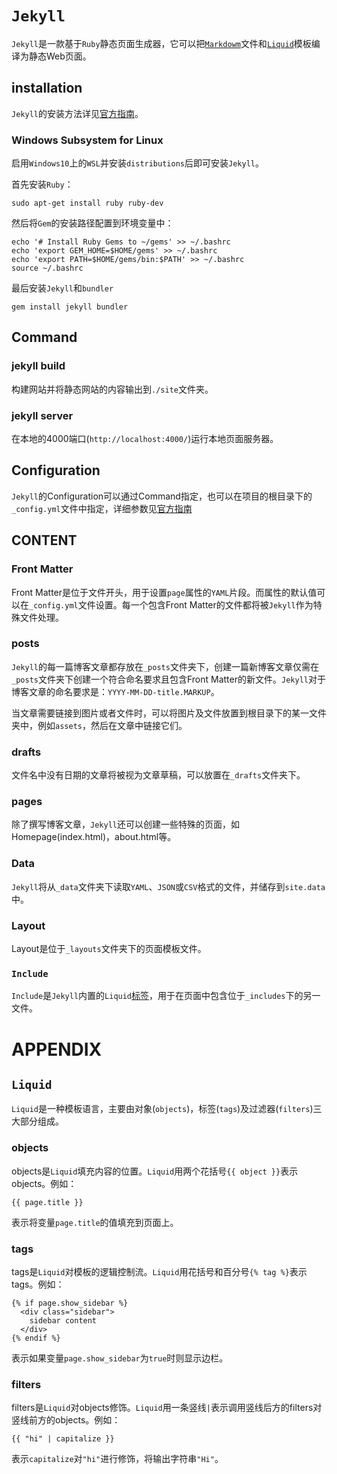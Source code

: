 # `Jekyll`

`Jekyll`是一款基于`Ruby`静态页面生成器，它可以把[`Markdowm`](Tools/Typeset/Markdown.md)文件和[`Liquid`](https://shopify.github.io/liquid/)模板编译为静态Web页面。

## installation

`Jekyll`的安装方法详见[官方指南](https://jekyllrb.com/docs/installation/)。

### Windows Subsystem for Linux

启用`Windows10`上的`WSL`并安装`distributions`后即可安装`Jekyll`。

首先安装`Ruby`：
``` Shell
sudo apt-get install ruby ruby-dev
```

然后将`Gem`的安装路径配置到环境变量中：
``` Shell
echo '# Install Ruby Gems to ~/gems' >> ~/.bashrc
echo 'export GEM_HOME=$HOME/gems' >> ~/.bashrc
echo 'export PATH=$HOME/gems/bin:$PATH' >> ~/.bashrc
source ~/.bashrc
```

最后安装`Jekyll`和`bundler`
``` Shell
gem install jekyll bundler
```

## Command

### jekyll build

构建网站并将静态网站的内容输出到`./site`文件夹。

### jekyll server

在本地的4000端口(`http://localhost:4000/`)运行本地页面服务器。

## Configuration

`Jekyll`的Configuration可以通过Command指定，也可以在项目的根目录下的`_config.yml`文件中指定，详细参数见[官方指南](https://jekyllrb.com/docs/configuration/)

## CONTENT

### Front Matter

Front Matter是位于文件开头，用于设置`page`属性的`YAML`片段。而属性的默认值可以在`_config.yml`文件设置。每一个包含Front Matter的文件都将被`Jekyll`作为特殊文件处理。

### posts

`Jekyll`的每一篇博客文章都存放在`_posts`文件夹下，创建一篇新博客文章仅需在`_posts`文件夹下创建一个符合命名要求且包含Front Matter的新文件。`Jekyll`对于博客文章的命名要求是：`YYYY-MM-DD-title.MARKUP`。

当文章需要链接到图片或者文件时，可以将图片及文件放置到根目录下的某一文件夹中，例如`assets`，然后在文章中链接它们。

### drafts

文件名中没有日期的文章将被视为文章草稿，可以放置在`_drafts`文件夹下。

### pages

除了撰写博客文章，`Jekyll`还可以创建一些特殊的页面，如Homepage(index.html)，about.html等。

### Data

`Jekyll`将从`_data`文件夹下读取`YAML`、`JSON`或`CSV`格式的文件，并储存到`site.data`中。

### Layout

Layout是位于`_layouts`文件夹下的页面模板文件。


### `Include`

`Include`是`Jekyll`内置的`Liquid`[标签](#tags)，用于在页面中包含位于`_includes`下的另一文件。

# APPENDIX

## `Liquid`

`Liquid`是一种模板语言，主要由对象(`objects`)，标签(`tags`)及过滤器(`filters`)三大部分组成。

### objects

objects是`Liquid`填充内容的位置。`Liquid`用两个花括号`{{ object }}`表示objects。例如：

``` Liquid
{{ page.title }}
```
表示将变量`page.title`的值填充到页面上。

### tags

tags是`Liquid`对模板的逻辑控制流。`Liquid`用花括号和百分号`{% tag %}`表示tags。例如：

``` Liquid
{% if page.show_sidebar %}
  <div class="sidebar">
    sidebar content
  </div>
{% endif %}
```
表示如果变量`page.show_sidebar`为`true`时则显示边栏。

### filters

filters是`Liquid`对objects修饰。`Liquid`用一条竖线`|`表示调用竖线后方的filters对竖线前方的objects。例如：

``` Liquid
{{ "hi" | capitalize }}
```
表示`capitalize`对`"hi"`进行修饰，将输出字符串`"Hi"`。